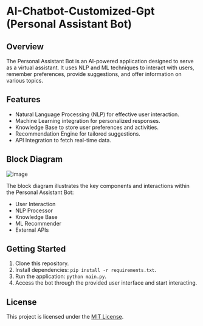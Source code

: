 # AI-Chatbot-Customized-Gpt (Personal Assistant Bot)
## Overview

The Personal Assistant Bot is an AI-powered application designed to serve as a virtual assistant. It uses NLP and ML techniques to interact with users, remember preferences, provide suggestions, and offer information on various topics.

## Features

- Natural Language Processing (NLP) for effective user interaction.
- Machine Learning integration for personalized responses.
- Knowledge Base to store user preferences and activities.
- Recommendation Engine for tailored suggestions.
- API Integration to fetch real-time data.

## Block Diagram

![image](https://github.com/Debasnan10/AI-Chatbot-Customized-Gpt-/assets/48676817/ef18afef-1437-436a-bc38-ffde9890f119)


The block diagram illustrates the key components and interactions within the Personal Assistant Bot:
- User Interaction
- NLP Processor
- Knowledge Base
- ML Recommender
- External APIs

## Getting Started

1. Clone this repository.
2. Install dependencies: `pip install -r requirements.txt`.
3. Run the application: `python main.py`.
4. Access the bot through the provided user interface and start interacting.

## License

This project is licensed under the [MIT License](LICENSE).
